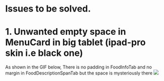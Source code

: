 # Issues to be solved.

# 1. Unwanted empty space in MenuCard in big tablet (ipad-pro skin i.e black one)
As shown in the GIF below, There is no padding in FoodInfoTab and no margin in FoodDescriptionSpanTab
but the space is mysteriously there
![](menucardmarginissue.gif)